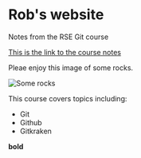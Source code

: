 # Rob's website

Notes from the RSE Git course

[This is the link to the course notes](https://srse-git-github-zero2hero.netlify.app/02-websites-with-github-pages/01-markdown-intro/)

Pleae enjoy this image of some rocks.

![Some rocks](https://upload.wikimedia.org/wikipedia/commons/0/0f/Harboro%27_Rocks_%287872912792%29.jpg)

This course covers topics including:

- Git
- Github 
- Gitkraken

**bold**
